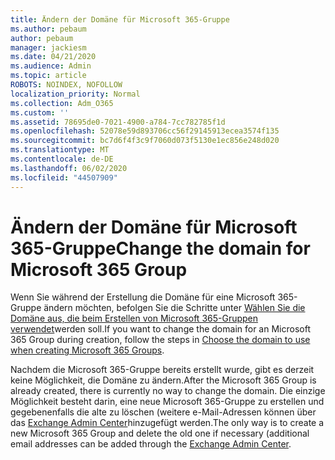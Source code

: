 ```yaml
---
title: Ändern der Domäne für Microsoft 365-Gruppe
ms.author: pebaum
author: pebaum
manager: jackiesm
ms.date: 04/21/2020
ms.audience: Admin
ms.topic: article
ROBOTS: NOINDEX, NOFOLLOW
localization_priority: Normal
ms.collection: Adm_O365
ms.custom: ''
ms.assetid: 78695de0-7021-4900-a784-7cc782785f1d
ms.openlocfilehash: 52078e59d893706cc56f29145913ecea3574f135
ms.sourcegitcommit: bc7d6f4f3c9f7060d073f5130e1ec856e248d020
ms.translationtype: MT
ms.contentlocale: de-DE
ms.lasthandoff: 06/02/2020
ms.locfileid: "44507909"
---
```

# <a name="change-the-domain-for-microsoft-365-group"></a><span data-ttu-id="c9c7b-102">Ändern der Domäne für Microsoft 365-Gruppe</span><span class="sxs-lookup"><span data-stu-id="c9c7b-102">Change the domain for Microsoft 365 Group</span></span>

<span data-ttu-id="c9c7b-103">Wenn Sie während der Erstellung die Domäne für eine Microsoft 365-Gruppe ändern möchten, befolgen Sie die Schritte unter [Wählen Sie die Domäne aus, die beim Erstellen von Microsoft 365-Gruppen verwendet](https://docs.microsoft.com/microsoft-365/admin/create-groups/choose-domain-to-create-groups)werden soll.</span><span class="sxs-lookup"><span data-stu-id="c9c7b-103">If you want to change the domain for an Microsoft 365 Group during creation, follow the steps in [Choose the domain to use when creating Microsoft 365 Groups](https://docs.microsoft.com/microsoft-365/admin/create-groups/choose-domain-to-create-groups).</span></span>

<span data-ttu-id="c9c7b-104">Nachdem die Microsoft 365-Gruppe bereits erstellt wurde, gibt es derzeit keine Möglichkeit, die Domäne zu ändern.</span><span class="sxs-lookup"><span data-stu-id="c9c7b-104">After the Microsoft 365 Group is already created, there is currently no way to change the domain.</span></span> <span data-ttu-id="c9c7b-105">Die einzige Möglichkeit besteht darin, eine neue Microsoft 365-Gruppe zu erstellen und gegebenenfalls die alte zu löschen (weitere e-Mail-Adressen können über das [Exchange Admin Center](https://outlook.office365.com/ecp)hinzugefügt werden.</span><span class="sxs-lookup"><span data-stu-id="c9c7b-105">The only way is to create a new Microsoft 365 Group and delete the old one if necessary (additional email addresses can be added through the [Exchange Admin Center](https://outlook.office365.com/ecp).</span></span>